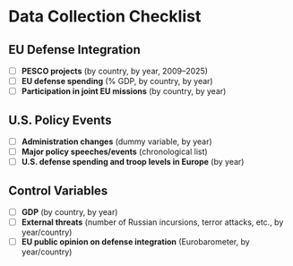 # Data Collection Checklist

## EU Defense Integration
- [ ] **PESCO projects** (by country, by year, 2009–2025)
- [ ] **EU defense spending** (% GDP, by country, by year)
- [ ] **Participation in joint EU missions** (by country, by year)

## U.S. Policy Events
- [ ] **Administration changes** (dummy variable, by year)
- [ ] **Major policy speeches/events** (chronological list)
- [ ] **U.S. defense spending and troop levels in Europe** (by year)

## Control Variables
- [ ] **GDP** (by country, by year)
- [ ] **External threats** (number of Russian incursions, terror attacks, etc., by year/country)
- [ ] **EU public opinion on defense integration** (Eurobarometer, by year/country)
